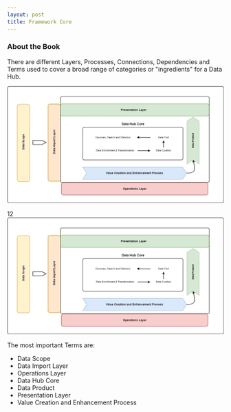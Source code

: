```yaml
---
layout: post
title: Framework Core
---
```


### About the Book

There are different Layers, Processes, Connections, Dependencies and Terms used to cover a broad range of categories or "ingredients" for a Data Hub.

![](framework_core.jpg)

12
![](https://github.com/ggraner/DataHubs/blob/8d84b2b1bdccc8e8a7b164a157196b32de788f9a/framework_core.jpg)



The most important Terms are:
* Data Scope
* Data Import Layer
* Operations Layer
* Data Hub Core
* Data Product
* Presentation Layer
* Value Creation and Enhancement Process
